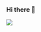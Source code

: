 ### Hi there 👋

<img src="https://img.shields.io/badge/Unity-000000?style=flat-square&logo=Unity&logoColor=white"/></a>&nbsp;
